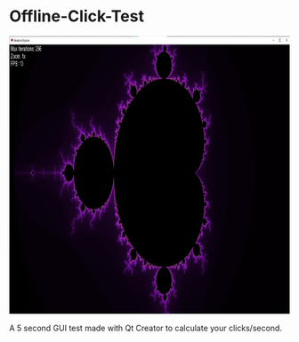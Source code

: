 # Offline-Click-Test
<p>
<img src="https://github.com/Shayan925/Fractal-Visualizer/blob/main/Mandelbrot/mandelbrot_screenshot.jpg" height="500" width="1800"/>
</p>
A 5 second GUI test made with Qt Creator to calculate your clicks/second.
